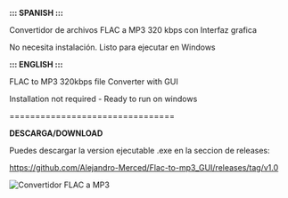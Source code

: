 **::: SPANISH :::**

Convertidor de archivos FLAC a MP3 320 kbps con Interfaz grafica

No necesita instalación. Listo para ejecutar en Windows

**::: ENGLISH :::**

FLAC to MP3 320kbps file Converter with GUI

Installation not required - Ready to run on windows

================================

**DESCARGA/DOWNLOAD**

Puedes descargar la version ejecutable .exe en la seccion de releases:

https://github.com/Alejandro-Merced/Flac-to-mp3_GUI/releases/tag/v1.0


![Convertidor FLAC a MP3](https://github.com/user-attachments/assets/f5d0a9a2-30f3-4826-b856-9b89c9243ed3)
